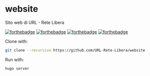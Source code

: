 # website
Sito web di URL - Rete Libera

[![forthebadge](https://forthebadge.com/images/badges/built-with-love.svg)](https://github.com/URL-Rete-Libera/website)
[![forthebadge](https://forthebadge.com/images/badges/built-by-hipsters.svg)](https://github.com/URL-Rete-Libera/website)
[![forthebadge](https://forthebadge.com/images/badges/powered-by-black-magic.svg)](https://github.com/URL-Rete-Libera/website)
[![forthebadge](https://forthebadge.com/images/badges/mom-made-pizza-rolls.svg)](https://github.com/URL-Rete-Libera/website)

Clone with:

```bash
git clone --recursive https://github.com/URL-Rete-Libera/website
```

Run with:

```bash
hugo server
```
